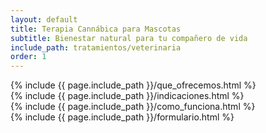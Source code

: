 ```yaml
---
layout: default
title: Terapia Cannábica para Mascotas
subtitle: Bienestar natural para tu compañero de vida
include_path: tratamientos/veterinaria
order: 1
---
```


<main>
  <section id="que-ofrecemos" class="bg-textura-verde">
    {% include {{ page.include_path }}/que_ofrecemos.html %}
  </section>

  <section id="indicaciones" class="bg-textura-verde">
    {% include {{ page.include_path }}/indicaciones.html %}
  </section>

  <section id="como-funciona" class="py-5">
    {% include {{ page.include_path }}/como_funciona.html %}
  </section>

  <section id="formulario" class="py-5 bg-light">
    {% include {{ page.include_path }}/formulario.html %}
  </section>
</main>